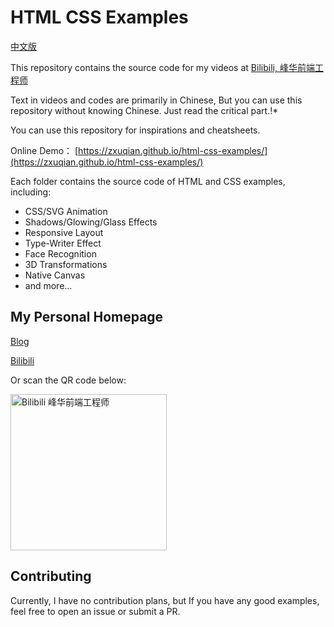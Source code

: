 # HTML CSS Examples

[中文版](./README-zh_CN.md)

This repository contains the source code for my videos at [Bilibili, 峰华前端工程师](https://space.bilibili.com/302954484)

Text in videos and codes are primarily in Chinese,   But you can use this repository without knowing Chinese. Just read the critical part.!*

You can use this repository for inspirations and cheatsheets.

Online Demo： [https://zxuqian.github.io/html-css-examples/](https://zxuqian.github.io/html-css-examples/)

Each folder contains the source code of HTML and CSS examples, including:

- CSS/SVG Animation
- Shadows/Glowing/Glass Effects
- Responsive Layout
- Type-Writer Effect
- Face Recognition
- 3D Transformations
- Native Canvas
- and more...

## My Personal Homepage

[Blog](https://zxuqian.cn)

[Bilibili](https://space.bilibili.com/302954484)

Or scan the QR code below: 

<img src="./bilibili.jpg" width="250" alt="Bilibili 峰华前端工程师" />

## Contributing

Currently, I have no contribution plans, but If you have any good examples, feel free to open an issue or submit a PR. 